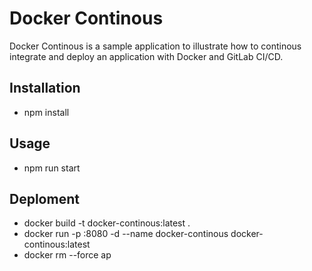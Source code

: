 # Docker Continous
Docker Continous is a sample application to illustrate how to continous integrate and deploy an application with Docker and GitLab CI/CD.

## Installation
- npm install

## Usage
- npm run start

## Deploment
- docker build -t docker-continous:latest .
- docker run -p <PORT>:8080 -d --name docker-continous docker-continous:latest
- docker rm --force ap